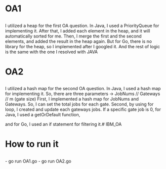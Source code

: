 # OA1
##
I utilized a heap for the first OA question.
In Java, I used a PriorityQueue for implementing it.
After that, I added each element in the heap, and it will automatically sorted for me.
Then, I merge the first and the second elements, and added the result in the heap again.
But for Go, there is no library for the heap, so I implemented after I googled it.
And the rest of logic is the same with the one I resolved with JAVA


# OA2
##
I utilized a hash map for the second OA question.
In Java, I used a hash map for implementing it.
So, there are three parameters -> JobNums // Gateways // m (gate size)
First, I implemented a hash map for JobNums and Gateways.
So, I can set the total jobs for each gate.
Second, by using for loop, I created and update each gateways jobs.
If a specific gate job is 0, for Java, I used a getOrDefault function, 

and for Go, I used an if statement for filtering it.# IBM_OA

# How to run it
##
<OA1>
- go run OA1.go

<OA2>
- go run OA2.go
